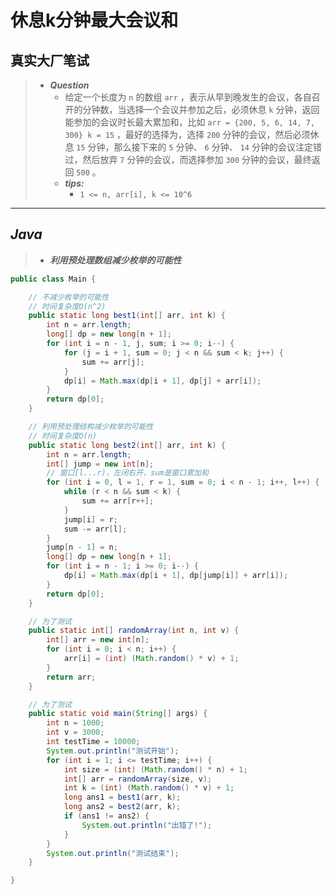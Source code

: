 # 休息k分钟最大会议和

## 真实大厂笔试

> - ***Question***
>   - 给定一个长度为 `n` 的数组 `arr` ，表示从早到晚发生的会议，各自召开的分钟数，当选择一个会议并参加之后，必须休息 `k` 分钟，返回能参加的会议时长最大累加和，比如 `arr = {200, 5, 6, 14, 7, 300} k = 15` ，最好的选择为，选择 `200` 分钟的会议，然后必须休息 `15` 分钟，那么接下来的 `5` 分钟、 `6` 分钟、 `14` 分钟的会议注定错过，然后放弃 `7` 分钟的会议，而选择参加 `300` 分钟的会议，最终返回 `500` 。
>   - ***tips:***
>     - `1 <= n, arr[i], k <= 10^6`

---

## *Java*

> - ***利用预处理数组减少枚举的可能性***

```java
public class Main {

    // 不减少枚举的可能性
    // 时间复杂度O(n^2)
    public static long best1(int[] arr, int k) {
        int n = arr.length;
        long[] dp = new long[n + 1];
        for (int i = n - 1, j, sum; i >= 0; i--) {
            for (j = i + 1, sum = 0; j < n && sum < k; j++) {
                sum += arr[j];
            }
            dp[i] = Math.max(dp[i + 1], dp[j] + arr[i]);
        }
        return dp[0];
    }

    // 利用预处理结构减少枚举的可能性
    // 时间复杂度O(n)
    public static long best2(int[] arr, int k) {
        int n = arr.length;
        int[] jump = new int[n];
        // 窗口[l...r)，左闭右开，sum是窗口累加和
        for (int i = 0, l = 1, r = 1, sum = 0; i < n - 1; i++, l++) {
            while (r < n && sum < k) {
                sum += arr[r++];
            }
            jump[i] = r;
            sum -= arr[l];
        }
        jump[n - 1] = n;
        long[] dp = new long[n + 1];
        for (int i = n - 1; i >= 0; i--) {
            dp[i] = Math.max(dp[i + 1], dp[jump[i]] + arr[i]);
        }
        return dp[0];
    }

    // 为了测试
    public static int[] randomArray(int n, int v) {
        int[] arr = new int[n];
        for (int i = 0; i < n; i++) {
            arr[i] = (int) (Math.random() * v) + 1;
        }
        return arr;
    }

    // 为了测试
    public static void main(String[] args) {
        int n = 1000;
        int v = 3000;
        int testTime = 10000;
        System.out.println("测试开始");
        for (int i = 1; i <= testTime; i++) {
            int size = (int) (Math.random() * n) + 1;
            int[] arr = randomArray(size, v);
            int k = (int) (Math.random() * v) + 1;
            long ans1 = best1(arr, k);
            long ans2 = best2(arr, k);
            if (ans1 != ans2) {
                System.out.println("出错了!");
            }
        }
        System.out.println("测试结束");
    }

}
```
